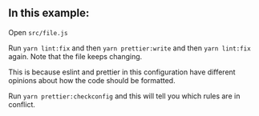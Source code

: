 ## In this example: 


Open `src/file.js`

Run `yarn lint:fix` and then `yarn prettier:write` and then `yarn lint:fix` again. Note that the file keeps changing. 

This is because eslint and prettier in this configuration have different opinions about how the code should be formatted. 

Run `yarn prettier:checkconfig` and this will tell you which rules are in conflict. 

